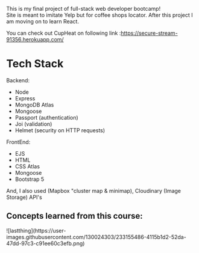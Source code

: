 This is my final project of full-stack web developer bootcamp! <br> Site is meant to imitate Yelp but for coffee shops locator. After this project I am moving on to learn React.

You can check out CupHeat on following link :https://secure-stream-91356.herokuapp.com/

<h1> Tech Stack </h1>
Backend:
<ul>
  
  <li>Node</li>
  <li>Express</li>
  <li>MongoDB Atlas</li>
  <li>Mongoose</li>
  <li>Passport (authentication)</li>
  <li>Joi (validation)</li>
  <li>Helmet (security on HTTP requests)</li>
</ul>

FrontEnd:
<ul>
  
  <li>EJS</li>
  <li>HTML</li>
  <li>CSS Atlas</li>
  <li>Mongoose</li>
  <li>Bootstrap 5</li>

</ul>

And, I also used (Mapbox "cluster map & minimap), Cloudinary (Image Storage) API's
<h2> Concepts learned from this course: </h2>
![lastthing](https://user-images.githubusercontent.com/130024303/233155486-4115b1d2-52da-47dd-97c3-c91ee60c3efb.png)

